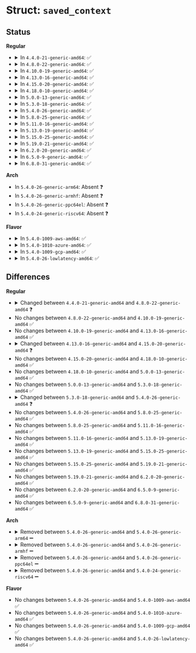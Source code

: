 # Struct: <code>saved_context</code>

## Status
<b>Regular</b>
<ul>
<li>
<details>
<summary>In <code>4.4.0-21-generic-amd64</code>: ✅</summary>

```c
struct saved_context {
    struct pt_regs regs;
    u16 ds;
    u16 es;
    u16 fs;
    u16 gs;
    u16 ss;
    long unsigned int gs_base;
    long unsigned int gs_kernel_base;
    long unsigned int fs_base;
    long unsigned int cr0;
    long unsigned int cr2;
    long unsigned int cr3;
    long unsigned int cr4;
    long unsigned int cr8;
    u64 misc_enable;
    bool misc_enable_saved;
    long unsigned int efer;
    u16 gdt_pad;
    struct desc_ptr gdt_desc;
    u16 idt_pad;
    u16 idt_limit;
    long unsigned int idt_base;
    u16 ldt;
    u16 tss;
    long unsigned int tr;
    long unsigned int safety;
    long unsigned int return_address;
}
```
</details>
</li>
<li>
<details>
<summary>In <code>4.8.0-22-generic-amd64</code>: ✅</summary>

```c
struct saved_context {
    struct pt_regs regs;
    u16 ds;
    u16 es;
    u16 fs;
    u16 gs;
    u16 ss;
    long unsigned int gs_base;
    long unsigned int gs_kernel_base;
    long unsigned int fs_base;
    long unsigned int cr0;
    long unsigned int cr2;
    long unsigned int cr3;
    long unsigned int cr4;
    long unsigned int cr8;
    u64 misc_enable;
    bool misc_enable_saved;
    struct saved_msrs saved_msrs;
    long unsigned int efer;
    u16 gdt_pad;
    struct desc_ptr gdt_desc;
    u16 idt_pad;
    u16 idt_limit;
    long unsigned int idt_base;
    u16 ldt;
    u16 tss;
    long unsigned int tr;
    long unsigned int safety;
    long unsigned int return_address;
}
```
</details>
</li>
<li>
<details>
<summary>In <code>4.10.0-19-generic-amd64</code>: ✅</summary>

```c
struct saved_context {
    struct pt_regs regs;
    u16 ds;
    u16 es;
    u16 fs;
    u16 gs;
    u16 ss;
    long unsigned int gs_base;
    long unsigned int gs_kernel_base;
    long unsigned int fs_base;
    long unsigned int cr0;
    long unsigned int cr2;
    long unsigned int cr3;
    long unsigned int cr4;
    long unsigned int cr8;
    u64 misc_enable;
    bool misc_enable_saved;
    struct saved_msrs saved_msrs;
    long unsigned int efer;
    u16 gdt_pad;
    struct desc_ptr gdt_desc;
    u16 idt_pad;
    u16 idt_limit;
    long unsigned int idt_base;
    u16 ldt;
    u16 tss;
    long unsigned int tr;
    long unsigned int safety;
    long unsigned int return_address;
}
```
</details>
</li>
<li>
<details>
<summary>In <code>4.13.0-16-generic-amd64</code>: ✅</summary>

```c
struct saved_context {
    struct pt_regs regs;
    u16 ds;
    u16 es;
    u16 fs;
    u16 gs;
    u16 ss;
    long unsigned int gs_base;
    long unsigned int gs_kernel_base;
    long unsigned int fs_base;
    long unsigned int cr0;
    long unsigned int cr2;
    long unsigned int cr3;
    long unsigned int cr4;
    long unsigned int cr8;
    u64 misc_enable;
    bool misc_enable_saved;
    struct saved_msrs saved_msrs;
    long unsigned int efer;
    u16 gdt_pad;
    struct desc_ptr gdt_desc;
    u16 idt_pad;
    u16 idt_limit;
    long unsigned int idt_base;
    u16 ldt;
    u16 tss;
    long unsigned int tr;
    long unsigned int safety;
    long unsigned int return_address;
}
```
</details>
</li>
<li>
<details>
<summary>In <code>4.15.0-20-generic-amd64</code>: ✅</summary>

```c
struct saved_context {
    struct pt_regs regs;
    u16 ds;
    u16 es;
    u16 fs;
    u16 gs;
    long unsigned int kernelmode_gs_base;
    long unsigned int usermode_gs_base;
    long unsigned int fs_base;
    long unsigned int cr0;
    long unsigned int cr2;
    long unsigned int cr3;
    long unsigned int cr4;
    long unsigned int cr8;
    u64 misc_enable;
    bool misc_enable_saved;
    struct saved_msrs saved_msrs;
    long unsigned int efer;
    u16 gdt_pad;
    struct desc_ptr gdt_desc;
    u16 idt_pad;
    struct desc_ptr idt;
    u16 ldt;
    u16 tss;
    long unsigned int tr;
    long unsigned int safety;
    long unsigned int return_address;
}
```
</details>
</li>
<li>
<details>
<summary>In <code>4.18.0-10-generic-amd64</code>: ✅</summary>

```c
struct saved_context {
    struct pt_regs regs;
    u16 ds;
    u16 es;
    u16 fs;
    u16 gs;
    long unsigned int kernelmode_gs_base;
    long unsigned int usermode_gs_base;
    long unsigned int fs_base;
    long unsigned int cr0;
    long unsigned int cr2;
    long unsigned int cr3;
    long unsigned int cr4;
    long unsigned int cr8;
    u64 misc_enable;
    bool misc_enable_saved;
    struct saved_msrs saved_msrs;
    long unsigned int efer;
    u16 gdt_pad;
    struct desc_ptr gdt_desc;
    u16 idt_pad;
    struct desc_ptr idt;
    u16 ldt;
    u16 tss;
    long unsigned int tr;
    long unsigned int safety;
    long unsigned int return_address;
}
```
</details>
</li>
<li>
<details>
<summary>In <code>5.0.0-13-generic-amd64</code>: ✅</summary>

```c
struct saved_context {
    struct pt_regs regs;
    u16 ds;
    u16 es;
    u16 fs;
    u16 gs;
    long unsigned int kernelmode_gs_base;
    long unsigned int usermode_gs_base;
    long unsigned int fs_base;
    long unsigned int cr0;
    long unsigned int cr2;
    long unsigned int cr3;
    long unsigned int cr4;
    long unsigned int cr8;
    u64 misc_enable;
    bool misc_enable_saved;
    struct saved_msrs saved_msrs;
    long unsigned int efer;
    u16 gdt_pad;
    struct desc_ptr gdt_desc;
    u16 idt_pad;
    struct desc_ptr idt;
    u16 ldt;
    u16 tss;
    long unsigned int tr;
    long unsigned int safety;
    long unsigned int return_address;
}
```
</details>
</li>
<li>
<details>
<summary>In <code>5.3.0-18-generic-amd64</code>: ✅</summary>

```c
struct saved_context {
    struct pt_regs regs;
    u16 ds;
    u16 es;
    u16 fs;
    u16 gs;
    long unsigned int kernelmode_gs_base;
    long unsigned int usermode_gs_base;
    long unsigned int fs_base;
    long unsigned int cr0;
    long unsigned int cr2;
    long unsigned int cr3;
    long unsigned int cr4;
    long unsigned int cr8;
    u64 misc_enable;
    bool misc_enable_saved;
    struct saved_msrs saved_msrs;
    long unsigned int efer;
    u16 gdt_pad;
    struct desc_ptr gdt_desc;
    u16 idt_pad;
    struct desc_ptr idt;
    u16 ldt;
    u16 tss;
    long unsigned int tr;
    long unsigned int safety;
    long unsigned int return_address;
}
```
</details>
</li>
<li>
<details>
<summary>In <code>5.4.0-26-generic-amd64</code>: ✅</summary>

```c
struct saved_context {
    struct pt_regs regs;
    u16 ds;
    u16 es;
    u16 fs;
    u16 gs;
    long unsigned int kernelmode_gs_base;
    long unsigned int usermode_gs_base;
    long unsigned int fs_base;
    long unsigned int cr0;
    long unsigned int cr2;
    long unsigned int cr3;
    long unsigned int cr4;
    u64 misc_enable;
    bool misc_enable_saved;
    struct saved_msrs saved_msrs;
    long unsigned int efer;
    u16 gdt_pad;
    struct desc_ptr gdt_desc;
    u16 idt_pad;
    struct desc_ptr idt;
    u16 ldt;
    u16 tss;
    long unsigned int tr;
    long unsigned int safety;
    long unsigned int return_address;
}
```
</details>
</li>
<li>
<details>
<summary>In <code>5.8.0-25-generic-amd64</code>: ✅</summary>

```c
struct saved_context {
    struct pt_regs regs;
    u16 ds;
    u16 es;
    u16 fs;
    u16 gs;
    long unsigned int kernelmode_gs_base;
    long unsigned int usermode_gs_base;
    long unsigned int fs_base;
    long unsigned int cr0;
    long unsigned int cr2;
    long unsigned int cr3;
    long unsigned int cr4;
    u64 misc_enable;
    bool misc_enable_saved;
    struct saved_msrs saved_msrs;
    long unsigned int efer;
    u16 gdt_pad;
    struct desc_ptr gdt_desc;
    u16 idt_pad;
    struct desc_ptr idt;
    u16 ldt;
    u16 tss;
    long unsigned int tr;
    long unsigned int safety;
    long unsigned int return_address;
}
```
</details>
</li>
<li>
<details>
<summary>In <code>5.11.0-16-generic-amd64</code>: ✅</summary>

```c
struct saved_context {
    struct pt_regs regs;
    u16 ds;
    u16 es;
    u16 fs;
    u16 gs;
    long unsigned int kernelmode_gs_base;
    long unsigned int usermode_gs_base;
    long unsigned int fs_base;
    long unsigned int cr0;
    long unsigned int cr2;
    long unsigned int cr3;
    long unsigned int cr4;
    u64 misc_enable;
    bool misc_enable_saved;
    struct saved_msrs saved_msrs;
    long unsigned int efer;
    u16 gdt_pad;
    struct desc_ptr gdt_desc;
    u16 idt_pad;
    struct desc_ptr idt;
    u16 ldt;
    u16 tss;
    long unsigned int tr;
    long unsigned int safety;
    long unsigned int return_address;
}
```
</details>
</li>
<li>
<details>
<summary>In <code>5.13.0-19-generic-amd64</code>: ✅</summary>

```c
struct saved_context {
    struct pt_regs regs;
    u16 ds;
    u16 es;
    u16 fs;
    u16 gs;
    long unsigned int kernelmode_gs_base;
    long unsigned int usermode_gs_base;
    long unsigned int fs_base;
    long unsigned int cr0;
    long unsigned int cr2;
    long unsigned int cr3;
    long unsigned int cr4;
    u64 misc_enable;
    bool misc_enable_saved;
    struct saved_msrs saved_msrs;
    long unsigned int efer;
    u16 gdt_pad;
    struct desc_ptr gdt_desc;
    u16 idt_pad;
    struct desc_ptr idt;
    u16 ldt;
    u16 tss;
    long unsigned int tr;
    long unsigned int safety;
    long unsigned int return_address;
}
```
</details>
</li>
<li>
<details>
<summary>In <code>5.15.0-25-generic-amd64</code>: ✅</summary>

```c
struct saved_context {
    struct pt_regs regs;
    u16 ds;
    u16 es;
    u16 fs;
    u16 gs;
    long unsigned int kernelmode_gs_base;
    long unsigned int usermode_gs_base;
    long unsigned int fs_base;
    long unsigned int cr0;
    long unsigned int cr2;
    long unsigned int cr3;
    long unsigned int cr4;
    u64 misc_enable;
    bool misc_enable_saved;
    struct saved_msrs saved_msrs;
    long unsigned int efer;
    u16 gdt_pad;
    struct desc_ptr gdt_desc;
    u16 idt_pad;
    struct desc_ptr idt;
    u16 ldt;
    u16 tss;
    long unsigned int tr;
    long unsigned int safety;
    long unsigned int return_address;
}
```
</details>
</li>
<li>
<details>
<summary>In <code>5.19.0-21-generic-amd64</code>: ✅</summary>

```c
struct saved_context {
    struct pt_regs regs;
    u16 ds;
    u16 es;
    u16 fs;
    u16 gs;
    long unsigned int kernelmode_gs_base;
    long unsigned int usermode_gs_base;
    long unsigned int fs_base;
    long unsigned int cr0;
    long unsigned int cr2;
    long unsigned int cr3;
    long unsigned int cr4;
    u64 misc_enable;
    struct saved_msrs saved_msrs;
    long unsigned int efer;
    u16 gdt_pad;
    struct desc_ptr gdt_desc;
    u16 idt_pad;
    struct desc_ptr idt;
    u16 ldt;
    u16 tss;
    long unsigned int tr;
    long unsigned int safety;
    long unsigned int return_address;
    bool misc_enable_saved;
}
```
</details>
</li>
<li>
<details>
<summary>In <code>6.2.0-20-generic-amd64</code>: ✅</summary>

```c
struct saved_context {
    struct pt_regs regs;
    u16 ds;
    u16 es;
    u16 fs;
    u16 gs;
    long unsigned int kernelmode_gs_base;
    long unsigned int usermode_gs_base;
    long unsigned int fs_base;
    long unsigned int cr0;
    long unsigned int cr2;
    long unsigned int cr3;
    long unsigned int cr4;
    u64 misc_enable;
    struct saved_msrs saved_msrs;
    long unsigned int efer;
    u16 gdt_pad;
    struct desc_ptr gdt_desc;
    u16 idt_pad;
    struct desc_ptr idt;
    u16 ldt;
    u16 tss;
    long unsigned int tr;
    long unsigned int safety;
    long unsigned int return_address;
    bool misc_enable_saved;
}
```
</details>
</li>
<li>
<details>
<summary>In <code>6.5.0-9-generic-amd64</code>: ✅</summary>

```c
struct saved_context {
    struct pt_regs regs;
    u16 ds;
    u16 es;
    u16 fs;
    u16 gs;
    long unsigned int kernelmode_gs_base;
    long unsigned int usermode_gs_base;
    long unsigned int fs_base;
    long unsigned int cr0;
    long unsigned int cr2;
    long unsigned int cr3;
    long unsigned int cr4;
    u64 misc_enable;
    struct saved_msrs saved_msrs;
    long unsigned int efer;
    u16 gdt_pad;
    struct desc_ptr gdt_desc;
    u16 idt_pad;
    struct desc_ptr idt;
    u16 ldt;
    u16 tss;
    long unsigned int tr;
    long unsigned int safety;
    long unsigned int return_address;
    bool misc_enable_saved;
}
```
</details>
</li>
<li>
<details>
<summary>In <code>6.8.0-31-generic-amd64</code>: ✅</summary>

```c
struct saved_context {
    struct pt_regs regs;
    u16 ds;
    u16 es;
    u16 fs;
    u16 gs;
    long unsigned int kernelmode_gs_base;
    long unsigned int usermode_gs_base;
    long unsigned int fs_base;
    long unsigned int cr0;
    long unsigned int cr2;
    long unsigned int cr3;
    long unsigned int cr4;
    u64 misc_enable;
    struct saved_msrs saved_msrs;
    long unsigned int efer;
    u16 gdt_pad;
    struct desc_ptr gdt_desc;
    u16 idt_pad;
    struct desc_ptr idt;
    u16 ldt;
    u16 tss;
    long unsigned int tr;
    long unsigned int safety;
    long unsigned int return_address;
    bool misc_enable_saved;
}
```
</details>
</li>
</ul>
<b>Arch</b>
<ul>
<li>
In <code>5.4.0-26-generic-arm64</code>: Absent ❓
</li>
<li>
In <code>5.4.0-26-generic-armhf</code>: Absent ❓
</li>
<li>
In <code>5.4.0-26-generic-ppc64el</code>: Absent ❓
</li>
<li>
In <code>5.4.0-24-generic-riscv64</code>: Absent ❓
</li>
</ul>
<b>Flavor</b>
<ul>
<li>
<details>
<summary>In <code>5.4.0-1009-aws-amd64</code>: ✅</summary>

```c
struct saved_context {
    struct pt_regs regs;
    u16 ds;
    u16 es;
    u16 fs;
    u16 gs;
    long unsigned int kernelmode_gs_base;
    long unsigned int usermode_gs_base;
    long unsigned int fs_base;
    long unsigned int cr0;
    long unsigned int cr2;
    long unsigned int cr3;
    long unsigned int cr4;
    u64 misc_enable;
    bool misc_enable_saved;
    struct saved_msrs saved_msrs;
    long unsigned int efer;
    u16 gdt_pad;
    struct desc_ptr gdt_desc;
    u16 idt_pad;
    struct desc_ptr idt;
    u16 ldt;
    u16 tss;
    long unsigned int tr;
    long unsigned int safety;
    long unsigned int return_address;
}
```
</details>
</li>
<li>
<details>
<summary>In <code>5.4.0-1010-azure-amd64</code>: ✅</summary>

```c
struct saved_context {
    struct pt_regs regs;
    u16 ds;
    u16 es;
    u16 fs;
    u16 gs;
    long unsigned int kernelmode_gs_base;
    long unsigned int usermode_gs_base;
    long unsigned int fs_base;
    long unsigned int cr0;
    long unsigned int cr2;
    long unsigned int cr3;
    long unsigned int cr4;
    u64 misc_enable;
    bool misc_enable_saved;
    struct saved_msrs saved_msrs;
    long unsigned int efer;
    u16 gdt_pad;
    struct desc_ptr gdt_desc;
    u16 idt_pad;
    struct desc_ptr idt;
    u16 ldt;
    u16 tss;
    long unsigned int tr;
    long unsigned int safety;
    long unsigned int return_address;
}
```
</details>
</li>
<li>
<details>
<summary>In <code>5.4.0-1009-gcp-amd64</code>: ✅</summary>

```c
struct saved_context {
    struct pt_regs regs;
    u16 ds;
    u16 es;
    u16 fs;
    u16 gs;
    long unsigned int kernelmode_gs_base;
    long unsigned int usermode_gs_base;
    long unsigned int fs_base;
    long unsigned int cr0;
    long unsigned int cr2;
    long unsigned int cr3;
    long unsigned int cr4;
    u64 misc_enable;
    bool misc_enable_saved;
    struct saved_msrs saved_msrs;
    long unsigned int efer;
    u16 gdt_pad;
    struct desc_ptr gdt_desc;
    u16 idt_pad;
    struct desc_ptr idt;
    u16 ldt;
    u16 tss;
    long unsigned int tr;
    long unsigned int safety;
    long unsigned int return_address;
}
```
</details>
</li>
<li>
<details>
<summary>In <code>5.4.0-26-lowlatency-amd64</code>: ✅</summary>

```c
struct saved_context {
    struct pt_regs regs;
    u16 ds;
    u16 es;
    u16 fs;
    u16 gs;
    long unsigned int kernelmode_gs_base;
    long unsigned int usermode_gs_base;
    long unsigned int fs_base;
    long unsigned int cr0;
    long unsigned int cr2;
    long unsigned int cr3;
    long unsigned int cr4;
    u64 misc_enable;
    bool misc_enable_saved;
    struct saved_msrs saved_msrs;
    long unsigned int efer;
    u16 gdt_pad;
    struct desc_ptr gdt_desc;
    u16 idt_pad;
    struct desc_ptr idt;
    u16 ldt;
    u16 tss;
    long unsigned int tr;
    long unsigned int safety;
    long unsigned int return_address;
}
```
</details>
</li>
</ul>

## Differences
<b>Regular</b>
<ul>
<li>
<details>
<summary>Changed between <code>4.4.0-21-generic-amd64</code> and <code>4.8.0-22-generic-amd64</code> ❓</summary>
<ul>
<li>
<b>Field added. </b>
<code>struct saved_msrs saved_msrs</code>
</li>
</ul>
</details>
</li>
<li>
No changes between <code>4.8.0-22-generic-amd64</code> and <code>4.10.0-19-generic-amd64</code> ✅
</li>
<li>
No changes between <code>4.10.0-19-generic-amd64</code> and <code>4.13.0-16-generic-amd64</code> ✅
</li>
<li>
<details>
<summary>Changed between <code>4.13.0-16-generic-amd64</code> and <code>4.15.0-20-generic-amd64</code> ❓</summary>
<ul>
<li>
<b>Field added. </b>
<code>long unsigned int kernelmode_gs_base</code>
</li>
<li>
<b>Field added. </b>
<code>long unsigned int usermode_gs_base</code>
</li>
<li>
<b>Field added. </b>
<code>struct desc_ptr idt</code>
</li>
<li>
<b>Field removed. </b>
<code>u16 ss</code>
</li>
<li>
<b>Field removed. </b>
<code>long unsigned int gs_base</code>
</li>
<li>
<b>Field removed. </b>
<code>long unsigned int gs_kernel_base</code>
</li>
<li>
<b>Field removed. </b>
<code>u16 idt_limit</code>
</li>
<li>
<b>Field removed. </b>
<code>long unsigned int idt_base</code>
</li>
</ul>
</details>
</li>
<li>
No changes between <code>4.15.0-20-generic-amd64</code> and <code>4.18.0-10-generic-amd64</code> ✅
</li>
<li>
No changes between <code>4.18.0-10-generic-amd64</code> and <code>5.0.0-13-generic-amd64</code> ✅
</li>
<li>
No changes between <code>5.0.0-13-generic-amd64</code> and <code>5.3.0-18-generic-amd64</code> ✅
</li>
<li>
<details>
<summary>Changed between <code>5.3.0-18-generic-amd64</code> and <code>5.4.0-26-generic-amd64</code> ❓</summary>
<ul>
<li>
<b>Field removed. </b>
<code>long unsigned int cr8</code>
</li>
</ul>
</details>
</li>
<li>
No changes between <code>5.4.0-26-generic-amd64</code> and <code>5.8.0-25-generic-amd64</code> ✅
</li>
<li>
No changes between <code>5.8.0-25-generic-amd64</code> and <code>5.11.0-16-generic-amd64</code> ✅
</li>
<li>
No changes between <code>5.11.0-16-generic-amd64</code> and <code>5.13.0-19-generic-amd64</code> ✅
</li>
<li>
No changes between <code>5.13.0-19-generic-amd64</code> and <code>5.15.0-25-generic-amd64</code> ✅
</li>
<li>
No changes between <code>5.15.0-25-generic-amd64</code> and <code>5.19.0-21-generic-amd64</code> ✅
</li>
<li>
No changes between <code>5.19.0-21-generic-amd64</code> and <code>6.2.0-20-generic-amd64</code> ✅
</li>
<li>
No changes between <code>6.2.0-20-generic-amd64</code> and <code>6.5.0-9-generic-amd64</code> ✅
</li>
<li>
No changes between <code>6.5.0-9-generic-amd64</code> and <code>6.8.0-31-generic-amd64</code> ✅
</li>
</ul>
<b>Arch</b>
<ul>
<li>
<details>
<summary>Removed between <code>5.4.0-26-generic-amd64</code> and <code>5.4.0-26-generic-arm64</code> ➖</summary>

```c
struct saved_context {
    struct pt_regs regs;
    u16 ds;
    u16 es;
    u16 fs;
    u16 gs;
    long unsigned int kernelmode_gs_base;
    long unsigned int usermode_gs_base;
    long unsigned int fs_base;
    long unsigned int cr0;
    long unsigned int cr2;
    long unsigned int cr3;
    long unsigned int cr4;
    u64 misc_enable;
    bool misc_enable_saved;
    struct saved_msrs saved_msrs;
    long unsigned int efer;
    u16 gdt_pad;
    struct desc_ptr gdt_desc;
    u16 idt_pad;
    struct desc_ptr idt;
    u16 ldt;
    u16 tss;
    long unsigned int tr;
    long unsigned int safety;
    long unsigned int return_address;
}
```
</details>
</li>
<li>
<details>
<summary>Removed between <code>5.4.0-26-generic-amd64</code> and <code>5.4.0-26-generic-armhf</code> ➖</summary>

```c
struct saved_context {
    struct pt_regs regs;
    u16 ds;
    u16 es;
    u16 fs;
    u16 gs;
    long unsigned int kernelmode_gs_base;
    long unsigned int usermode_gs_base;
    long unsigned int fs_base;
    long unsigned int cr0;
    long unsigned int cr2;
    long unsigned int cr3;
    long unsigned int cr4;
    u64 misc_enable;
    bool misc_enable_saved;
    struct saved_msrs saved_msrs;
    long unsigned int efer;
    u16 gdt_pad;
    struct desc_ptr gdt_desc;
    u16 idt_pad;
    struct desc_ptr idt;
    u16 ldt;
    u16 tss;
    long unsigned int tr;
    long unsigned int safety;
    long unsigned int return_address;
}
```
</details>
</li>
<li>
<details>
<summary>Removed between <code>5.4.0-26-generic-amd64</code> and <code>5.4.0-26-generic-ppc64el</code> ➖</summary>

```c
struct saved_context {
    struct pt_regs regs;
    u16 ds;
    u16 es;
    u16 fs;
    u16 gs;
    long unsigned int kernelmode_gs_base;
    long unsigned int usermode_gs_base;
    long unsigned int fs_base;
    long unsigned int cr0;
    long unsigned int cr2;
    long unsigned int cr3;
    long unsigned int cr4;
    u64 misc_enable;
    bool misc_enable_saved;
    struct saved_msrs saved_msrs;
    long unsigned int efer;
    u16 gdt_pad;
    struct desc_ptr gdt_desc;
    u16 idt_pad;
    struct desc_ptr idt;
    u16 ldt;
    u16 tss;
    long unsigned int tr;
    long unsigned int safety;
    long unsigned int return_address;
}
```
</details>
</li>
<li>
<details>
<summary>Removed between <code>5.4.0-26-generic-amd64</code> and <code>5.4.0-24-generic-riscv64</code> ➖</summary>

```c
struct saved_context {
    struct pt_regs regs;
    u16 ds;
    u16 es;
    u16 fs;
    u16 gs;
    long unsigned int kernelmode_gs_base;
    long unsigned int usermode_gs_base;
    long unsigned int fs_base;
    long unsigned int cr0;
    long unsigned int cr2;
    long unsigned int cr3;
    long unsigned int cr4;
    u64 misc_enable;
    bool misc_enable_saved;
    struct saved_msrs saved_msrs;
    long unsigned int efer;
    u16 gdt_pad;
    struct desc_ptr gdt_desc;
    u16 idt_pad;
    struct desc_ptr idt;
    u16 ldt;
    u16 tss;
    long unsigned int tr;
    long unsigned int safety;
    long unsigned int return_address;
}
```
</details>
</li>
</ul>
<b>Flavor</b>
<ul>
<li>
No changes between <code>5.4.0-26-generic-amd64</code> and <code>5.4.0-1009-aws-amd64</code> ✅
</li>
<li>
No changes between <code>5.4.0-26-generic-amd64</code> and <code>5.4.0-1010-azure-amd64</code> ✅
</li>
<li>
No changes between <code>5.4.0-26-generic-amd64</code> and <code>5.4.0-1009-gcp-amd64</code> ✅
</li>
<li>
No changes between <code>5.4.0-26-generic-amd64</code> and <code>5.4.0-26-lowlatency-amd64</code> ✅
</li>
</ul>
